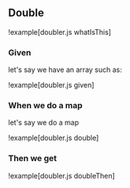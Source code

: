 ## Double

!example[doubler.js whatIsThis]

### Given

let's say we have an array such as:

!example[doubler.js given]

### When we do a map

let's say we do a map

!example[doubler.js double]

### Then we get

!example[doubler.js doubleThen]
